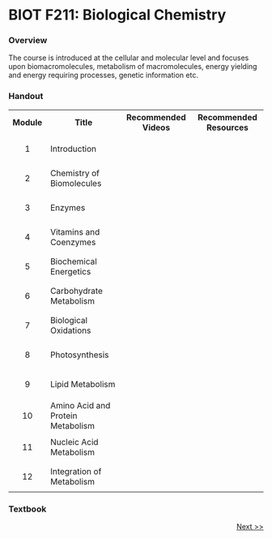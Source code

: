 # BIOT F211: Biological Chemistry
### Overview
<p align = 'justified'> The course is introduced at the cellular and molecular level and focuses upon biomacromolecules, metabolism of
macromolecules, energy yielding and energy requiring processes, genetic information etc. </p>

### Handout
<table>
  <tr>
    <th>Module</th>
    <th>Title</th>
    <th>Recommended Videos</th>
    <th>Recommended Resources</th>
  </tr>
  <tr>
    <td><p align='center'>1</p></td>
    <td>Introduction</td>
  </tr>
  <tr>
    <td><p align='center'>2</p></td>
    <td>Chemistry of Biomolecules</td>
  </tr>
  <tr>
    <td><p align='center'>3</p></td>
    <td>Enzymes</td>
  </tr>
  <tr>
    <td><p align='center'>4</p></td>
    <td>Vitamins and Coenzymes</td>
  </tr>
  <tr>
    <td><p align='center'>5</p></td>
    <td>Biochemical Energetics</td>
  </tr>
  <tr>
    <td><p align='center'>6</p></td>
    <td>Carbohydrate Metabolism</td>
  </tr>
  <tr>
    <td><p align='center'>7</p></td>
    <td>Biological Oxidations</td>
  </tr>
  <tr>
    <td><p align='center'>8</p></td>
    <td>Photosynthesis</td>
  </tr>
  <tr>
    <td><p align='center'>9</p></td>
    <td>Lipid Metabolism</td>
  </tr>
  <tr>
    <td><p align='center'>10</p></td>
    <td>Amino Acid and Protein Metabolism</td>
  </tr>
  <tr>
    <td><p align='center'>11</p></td>
    <td>Nucleic Acid Metabolism</td>
  </tr>
  <tr>
    <td><p align='center'>12</p></td>
    <td>Integration of Metabolism</td>
  </tr>
</table>

### Textbook

<p align="right"><a href="BIOT F212.md">Next >></a></p>
